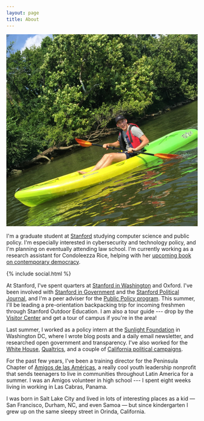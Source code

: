 ```yaml
---
layout: page
title: About
---
```


<img class="img-responsive col-sm-5 pull-right" src="/images/kayak.jpg" alt="Kayaking on the Potomac"/>

I'm a graduate student at <a href="https://www.stanford.edu">Stanford</a> studying computer science and public policy. I'm especially interested in cybersecurity and technology policy, and I'm planning on eventually attending law school. I'm currently working as a research assistant for Condoleezza Rice, helping with her <a href="http://www.nytimes.com/2013/03/20/business/media/condoleezza-rice-to-write-book-for-henry-holt.html">upcoming book on contemporary democracy</a>.

<div class="btn-group-vertical pull-left" style="margin-right: 15px; margin-top: 12px;">
{% include social.html %}
</div>

At Stanford, I've spent quarters at <a href="https://siw.stanford.edu">Stanford in Washington</a> and Oxford. I've been involved with <a href="https://sig.stanford.edu">Stanford in Government</a> and the <a href="http://www.stanfordpolitics.com">Stanford Political Journal</a>, and I'm a peer adviser for the <a href="https://publicpolicy.stanford.edu">Public Policy program</a>. This summer, I'll be leading a pre-orientation backpacking trip for incoming freshmen through Stanford Outdoor Education. I am also a tour guide --- drop by the <a href="https://visit.stanford.edu">Visitor Center</a> and get a tour of campus if you're in the area!


Last summer, I worked as a policy intern at the <a href="https://www.sunlightfoundation.com">Sunlight Foundation</a> in Washington DC, where I wrote blog posts and a daily email newsletter, and researched open government and transparency. I've also worked for the <a href="http://www.whitehouse.gov">White House</a>, <a href="http://www.qualtrics.com">Qualtrics</a>, and a couple of <a href="http://www.glazerforsenate.com">California political campaigns</a>.


For the past few years, I've been a training director for the Peninsula Chapter of <a href="http://www.amigosinternational.org">Amigos de las Américas</a>, a really cool youth leadership nonprofit that sends teenagers to live in communities throughout Latin America for a summer. I was an Amigos volunteer in high school --- I spent eight weeks living in working in Las Cabras, Panama.

I was born in Salt Lake City and lived in lots of interesting places as a kid — San Francisco, Durham, NC, and even Samoa — but since kindergarten I grew up on the same sleepy street in Orinda, California.
